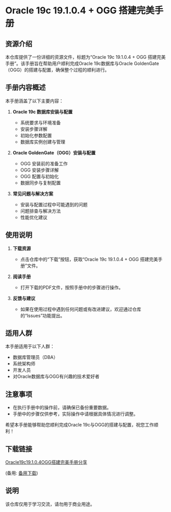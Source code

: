 # Oracle 19c 19.1.0.4 + OGG 搭建完美手册

## 资源介绍

本仓库提供了一份详细的资源文件，标题为“Oracle 19c 19.1.0.4 + OGG 搭建完美手册”。该手册旨在帮助用户顺利完成Oracle 19c数据库与Oracle GoldenGate（OGG）的搭建与配置，确保整个过程的顺利进行。

## 手册内容概述

本手册涵盖了以下主要内容：

1. **Oracle 19c 数据库安装与配置**
   - 系统要求与环境准备
   - 安装步骤详解
   - 初始化参数配置
   - 数据库实例创建与管理

2. **Oracle GoldenGate（OGG）安装与配置**
   - OGG 安装前的准备工作
   - OGG 安装步骤详解
   - OGG 配置与初始化
   - 数据同步与复制配置

3. **常见问题与解决方案**
   - 安装与配置过程中可能遇到的问题
   - 问题排查与解决方法
   - 性能优化建议

## 使用说明

1. **下载资源**
   - 点击仓库中的“下载”按钮，获取“Oracle 19c 19.1.0.4 + OGG 搭建完美手册”文件。

2. **阅读手册**
   - 打开下载的PDF文件，按照手册中的步骤进行操作。

3. **反馈与建议**
   - 如果在使用过程中遇到任何问题或有改进建议，欢迎通过仓库的“Issues”功能提出。

## 适用人群

本手册适用于以下人群：

- 数据库管理员（DBA）
- 系统架构师
- 开发人员
- 对Oracle数据库与OGG有兴趣的技术爱好者

## 注意事项

- 在执行手册中的操作前，请确保已备份重要数据。
- 手册中的步骤仅供参考，实际操作中请根据具体情况进行调整。

希望本手册能够帮助您顺利完成Oracle 19c与OGG的搭建与配置，祝您工作顺利！

## 下载链接
[Oracle19c19.1.0.4OGG搭建完美手册分享](https://pan.quark.cn/s/4e4b30fd044c) 

(备用: [备用下载](https://pan.baidu.com/s/1EI2GjsiEuUct7EEvRcyqcA?pwd=1234))

## 说明

该仓库仅用于学习交流，请勿用于商业用途。
